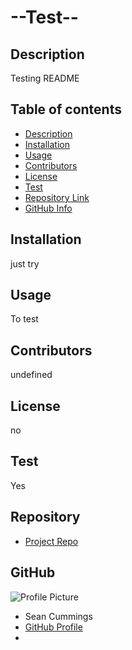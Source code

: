 
# --Test--
## Description 
Testing README
## Table of contents
- [Description](#Description)
- [Installation](#Installation)
- [Usage](#Usage)
- [Contributors](#Contributors)
- [License](#License)
- [Test](#Test)
- [Repository Link](#Repository)
- [GitHub Info](#GitHub) 
## Installation
just try
## Usage
To test
## Contributors
undefined
## License
no
## Test
Yes
## Repository
- [Project Repo](https://github.com/SeanPCummings/prework-about-me)
## GitHub
![Profile Picture](https://avatars1.githubusercontent.com/u/63752405?v=4)
- Sean Cummings
- [GitHub Profile](https://github.com/SeanPCummings)
- <null>
